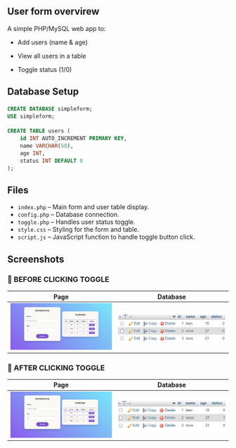 ## User form overvirew
A simple PHP/MySQL web app to:
 * Add users (name & age)

 * View all users in a table

 * Toggle status (1/0)

## Database Setup
```sql
CREATE DATABASE simpleform;
USE simpleform;

CREATE TABLE users (
    id INT AUTO_INCREMENT PRIMARY KEY,
    name VARCHAR(50),
    age INT,
    status INT DEFAULT 0
);
```

## Files

- `index.php` – Main form and user table display.
- `config.php` – Database connection.
- `toggle.php` – Handles user status toggle.
- `style.css` – Styling for the form and table.
- `script.js` – JavaScript function to handle toggle button click.

## Screenshots
 ### 🔹 BEFORE CLICKING TOGGLE

| Page | Database |
|------|----------|
| <img src="PageBeforeClicking" alt="Page View" width="400"/> | <img src="DB_Before" alt="DB View" width="400"/> |

### 🔹 AFTER CLICKING TOGGLE

| Page | Database |
|------|----------|
| <img src="PageAfterClicking" alt="Page View" width="400"/> | <img src="DB_After" alt="DB View" width="400"/> |

